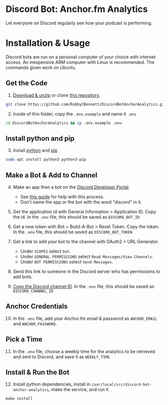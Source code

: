 # Discord Bot: Anchor.fm Analytics

Let everyone on Discord regularly see how your podcast is performing.

# Installation & Usage

Discord bots are run on a personal computer of your choice with internet access. An inexpensive ARM computer with Linux is recommended. The commands given work on Ubuntu.

## Get the Code

1. [Download & unzip](https://github.com/RobbyCBennett/DiscordBotAnchorAnalytics/archive/refs/heads/main.zip) or clone [this repository](https://github.com/RobbyCBennett/DiscordBotAnchorAnalytics).
```bash
git clone https://github.com/RobbyCBennett/DiscordBotAnchorAnalytics.git
```

2. Inside of this folder, copy the `.env.example` and name it `.env`
```bash
cd DiscordBotAnchorAnalytics && cp .env.example .env
```

## Install python and pip

3. Install [python](https://www.python.org/downloads/) and [pip](https://pip.pypa.io/en/stable/installation/)

```bash
sudo apt install python3 python3-pip
```

## Make a Bot & Add to Channel

4. Make an app then a bot on the [Discord Developer Portal](https://discord.com/developers/applications).
   * See [this guide](https://discord.com/developers/docs/getting-started) for help with this process.
   * Don't name the app or the bot with the word "discord" in it.

5. Get the application id with General Information > Application ID. Copy the id. In the `.env` file, this should be saved as `DISCORD_BOT_ID`

6. Get a new token with Bot > Build-A-Bot > Reset Token. Copy the token. In the `.env` file, this should be saved as `DISCORD_BOT_TOKEN`

7. Get a link to add your bot to the channel with OAuth2 > URL Generator.
   * Under `SCOPES` select `bot`.
   * Under `GENERAL PERMISSIONS` select `Read Messages/View Channels`.
   * Under `BOT PERMISSIONS` select `Send Messages`.

8. Send this link to someone in the Discord server who has permissions to add bots.

9. [Copy the Discord channel ID](https://support.discord.com/hc/en-us/articles/206346498-Where-can-I-find-my-User-Server-Message-ID-). In the `.env` file, this should be saved as `DISCORD_CHANNEL_ID`

## Anchor Credentials

10. In the `.env` file, add your Anchor.fm email & password as `ANCHOR_EMAIL` and `ANCHOR_PASSWORD`.

## Pick a Time

11. In the `.env` file, choose a weekly time for the analytics to be retrieved and sent to Discord, and save it as `WEEKLY_TIME`.

## Install & Run the Bot

12. Install python dependencies, install in `/usr/local/src/discord-bot-anchor-analytics`, make the service, and run it

```
make install
```
